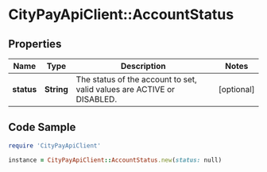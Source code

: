 # CityPayApiClient::AccountStatus

## Properties

Name | Type | Description | Notes
------------ | ------------- | ------------- | -------------
**status** | **String** | The status of the account to set, valid values are ACTIVE or DISABLED. | [optional] 

## Code Sample

```ruby
require 'CityPayApiClient'

instance = CityPayApiClient::AccountStatus.new(status: null)
```


